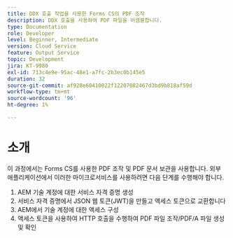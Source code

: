 ```yaml
---
title: DDX 호출 작업을 사용한 Forms CS의 PDF 조작
description: DDX 호출을 사용하여 PDF 파일을 어셈블합니다.
type: Documentation
role: Developer
level: Beginner, Intermediate
version: Cloud Service
feature: Output Service
topic: Development
jira: KT-9980
exl-id: 713c4e9e-95ac-48e1-a7fc-2b3ec0b145e5
duration: 32
source-git-commit: af928e60410022f12207082467d3bd9b818af59d
workflow-type: tm+mt
source-wordcount: '96'
ht-degree: 1%

---
```


# 소개

이 과정에서는 Forms CS를 사용한 PDF 조작 및 PDF 문서 보관을 사용합니다. 외부 애플리케이션에서 이러한 마이크로서비스를 사용하려면 다음 단계를 수행해야 합니다.

1. AEM 기술 계정에 대한 서비스 자격 증명 생성
1. 서비스 자격 증명에서 JSON 웹 토큰(JWT)을 만들고 액세스 토큰으로 교환합니다
1. AEM에서 기술 계정에 대한 액세스 구성
1. 액세스 토큰을 사용하여 HTTP 호출을 수행하여 PDF 파일 조작/PDF/A 파일 생성 및 확인
